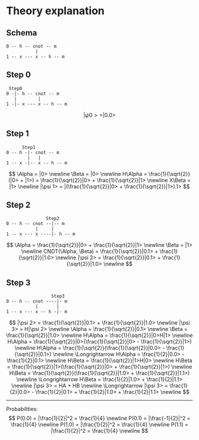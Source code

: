 # Theory explanation

## Schema

```
0 -- h -- cnot -- m
           |
1 -- x --- x -- h -- m
```

## Step 0

```
 Step0
0 -|- h -- cnot -- m
   |        |
1 -|- x --- x -- h -- m
```

$$
|\psi 0> = |0.0>
$$

## Step 1

```
      Step1
0 -- h -|- cnot -- m
        |   |
1 -- x -|-- x -- h -- m
```

$$
\Alpha = |0> \newline
\Beta = |0> \newline
H\Alpha = \frac{1}{\sqrt{2}}(|0> + |1>) = \frac{1}{\sqrt{2}}|0> + \frac{1}{\sqrt{2}}|1> \newline
X\Beta = |1> \newline
|\psi 1> = |(\frac{1}{\sqrt{2}}|0> + \frac{1}{\sqrt{2}}|1>).1>
$$

## Step 2

```
               Step2
0 -- h -- cnot --|-- m
           |     |
1 -- x --- x ----|- h -- m
```

$$
\Alpha = \frac{1}{\sqrt{2}}|0> + \frac{1}{\sqrt{2}}|1> \newline
\Beta = |1> \newline
CNOT(\Alpha, \Beta) = \frac{1}{\sqrt{2}}|0.1> + \frac{1}{\sqrt{2}}|1.0> \newline
|\psi 2> = \frac{1}{\sqrt{2}}|0.1> + \frac{1}{\sqrt{2}}|1.0> \newline
$$

## Step 3

```
                 Step3
0 -- h -- cnot ----|- m
           |       |
1 -- x --- x -- h -|- m
```

$$
|\psi 2> = \frac{1}{\sqrt{2}}|0.1> + \frac{1}{\sqrt{2}}|1.0> \newline
|\psi 3> = H|\psi 2> \newline
\Alpha = \frac{1}{\sqrt{2}}|0.1> \newline
\Beta = \frac{1}{\sqrt{2}}|1.0> \newline
H\Alpha = \frac{1}{\sqrt{2}}|0>H|1> \newline
H\Alpha = \frac{1}{\sqrt{2}}|0>(\frac{1}{\sqrt{2}}|0> - \frac{1}{\sqrt{2}}|1>) \newline
H\Alpha = \frac{1}{\sqrt{2}}(\frac{1}{\sqrt{2}}|0.0> - \frac{1}{\sqrt{2}}|0.1>) \newline
\Longrightarrow H\Alpha = \frac{1}{2}|0.0> - \frac{1}{2}|0.1> \newline
H\Beta = \frac{1}{\sqrt{2}}|1>H|0> \newline
H\Beta = \frac{1}{\sqrt{2}}|1>(\frac{1}{\sqrt{2}}|0> + \frac{1}{\sqrt{2}}|1>) \newline
H\Beta = \frac{1}{\sqrt{2}}(\frac{1}{\sqrt{2}}|1.0> + \frac{1}{\sqrt{2}}|1.1>) \newline
\Longrightarrow H\Beta = \frac{1}{2}|1.0> + \frac{1}{2}|1.1> \newline
|\psi 3> = HA + HB \newline
\Longrightarrow |\psi 3> = \frac{1}{2}|0.0> - \frac{1}{2}|0.1> + \frac{1}{2}|1.0> + \frac{1}{2}|1.1> \newline
$$

---

Probabilities:
$$
P(0.0) = |\frac{1}{2}|^2 = \frac{1}{4} \newline
P(0.1) = |\frac{-1}{2}|^2 = \frac{1}{4} \newline
P(1.0) = |\frac{1}{2}|^2 = \frac{1}{4} \newline
P(1.1) = |\frac{1}{2}|^2 = \frac{1}{4} \newline
$$
